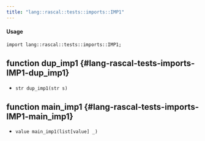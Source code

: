 ```yaml
---
title: "lang::rascal::tests::imports::IMP1"
---
```


#### Usage

`import lang::rascal::tests::imports::IMP1;`


## function dup_imp1 {#lang-rascal-tests-imports-IMP1-dup_imp1}

* ``str dup_imp1(str s)``

## function main_imp1 {#lang-rascal-tests-imports-IMP1-main_imp1}

* ``value main_imp1(list[value] _)``


